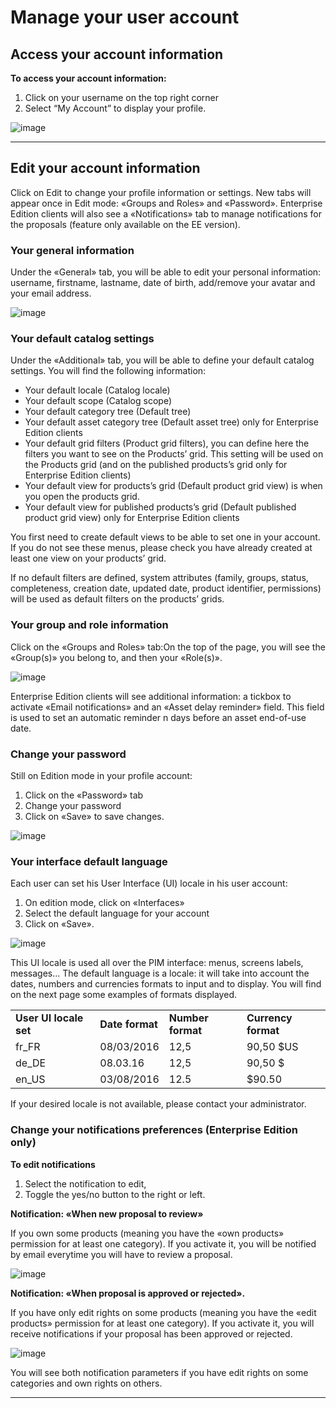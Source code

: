 # Manage your user account

## Access your account information

**To access your account information:**
1.  Click on your username on the top right corner
2.  Select “My Account” to display your profile.

![image](../img/Akn_dashboard.jpg)

***

## Edit your account information

Click on Edit to change your profile information or settings. New tabs will appear once in Edit mode: «Groups and Roles» and «Password». Enterprise Edition clients will also see a «Notifications» tab to manage notifications for the proposals (feature only available on the EE version).

### Your general information

Under the «General» tab, you will be able to edit your personal information: username, firstname, lastname, date of birth, add/remove your avatar and your email address.

![image](../img/Akn_dashboard.jpg)

### Your default catalog settings

Under the «Additional» tab, you will be able to define your default catalog settings. You will find the following information:

*   Your default locale (Catalog locale)
*   Your default scope (Catalog scope)
*   Your default category tree (Default tree)
*   Your default asset category tree (Default asset tree) only for Enterprise Edition clients
*   Your default grid filters (Product grid filters), you can define here the filters you want to see on the Products’ grid. This setting will be used on the Products grid (and on the published products’s grid only for Enterprise Edition clients)
*   Your default view for products’s grid (Default product grid view) is when you open the products grid.
*   Your default view for published products’s grid (Default published product grid view) only for Enterprise  Edition clients

You first need to create default views to be able to set one in your account. If you do not see these menus, please check you have already created at least one view on your products’ grid.

If no default filters are defined,  system attributes (family, groups, status, completeness, creation date, updated date, product identifier, permissions) will be used as default filters on the products’ grids.

### Your group and role information

Click on the «Groups and Roles» tab:On the top of the page, you will see the «Group(s)» you belong to, and then your «Role(s)».

![image](../img/Akn_dashboard.jpg)

Enterprise Edition clients will see additional information: a tickbox to activate «Email notifications» and an «Asset delay reminder» field. This field is used to set an automatic reminder n days before an asset end-of-use date.

### Change your password

Still on Edition mode in your profile account:

1.  Click on the «Password» tab
2.  Change your password
3.  Click on «Save» to save changes.

![image](../img/Akn_dashboard.jpg)

### Your interface default language

Each user can set his User Interface (UI) locale in his user account:

1.  On edition mode, click on «Interfaces»
2.  Select the default language for your account
3.  Click on «Save».

![image](../img/Akn_dashboard.jpg)

This UI locale is used all over the PIM interface: menus, screens labels, messages… The default language is a locale: it will take into account the dates, numbers and currencies formats to input and to display. You will find on the next page some examples of formats displayed.

|                        |                 |                   |                     |
|:-----------------------|:----------------|:------------------|:--------------------|
| **User UI locale set** | **Date format** | **Number format** | **Currency format** |
| fr_FR                  | 08/03/2016      | 12,5              | 90,50 $US           |
| de_DE                  | 08.03.16        | 12,5              | 90,50 $             |
| en_US                  | 03/08/2016      | 12.5              | $90.50              |



If your desired locale is not available, please contact your administrator.

### Change your notifications preferences (Enterprise Edition only)

**To edit notifications**

1. Select the notification to edit,
2. Toggle the yes/no button to the right or left.

**Notification: «When new proposal to review»**

If you own some products (meaning you have the «own products» permission for at least one category). If you activate it, you will be notified by email everytime you will have to review a proposal.

![image](../img/Akn_dashboard.jpg)

**Notification: «When proposal is approved or rejected».**

If you have only edit rights on some products (meaning you have the «edit products» permission for at least one category). If you activate it, you will receive notifications if your proposal has been approved or rejected.

![image](../img/Akn_dashboard.jpg)

You will see both notification parameters if you have edit rights on some categories and own rights on others.

***
